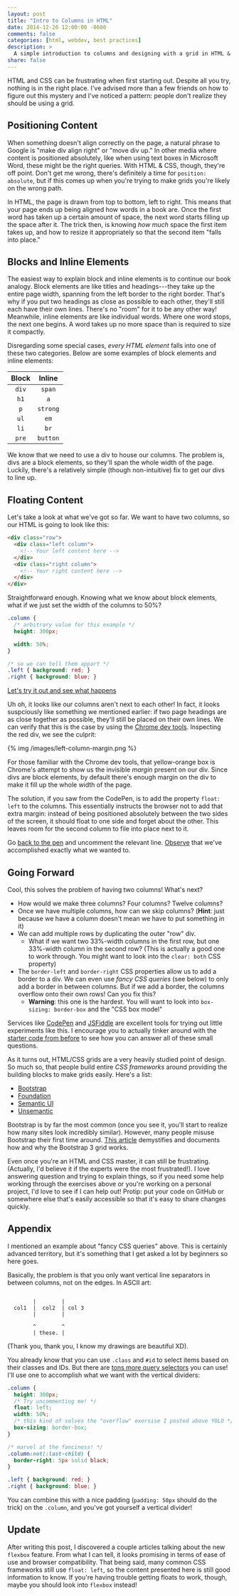 ```yaml
---
layout: post
title: "Intro to Columns in HTML"
date: 2014-12-26 12:00:00 -0600
comments: false
categories: [html, webdev, best practices]
description: >
  A simple introduction to columns and designing with a grid in HTML & CSS.
share: false
---
```


HTML and CSS can be frustrating when first starting out. Despite all you try, nothing is in the right place. I've advised more than a few friends on how to figure out this mystery and I've noticed a pattern: people don't realize they should be using a grid.

<!-- more -->

## Positioning Content

When something doesn't align correctly on the page, a natural phrase to Google is "make div align right" or "move div up." In other media where content is positioned absolutely, like when using text boxes in Microsoft Word, these might be the right queries. With HTML & CSS, though, they're off point. Don't get me wrong, there's definitely a time for `position: absolute`, but if this comes up when you're trying to make grids you're likely on the wrong path.

In HTML, the page is drawn from top to bottom, left to right. This means that your page ends up being aligned how words in a book are. Once the first word has taken up a certain amount of space, the next word starts filling up the space after it. The trick then, is knowing _how much_ space the first item takes up, and how to resize it appropriately so that the second item "falls into place."

## Blocks and Inline Elements

The easiest way to explain block and inline elements is to continue our book analogy. Block elements are like titles and headings---they take up the entire page width, spanning from the left border to the right border. That's why if you put two headings as close as possible to each other, they'll still each have their own lines. There's no "room" for it to be any other way! Meanwhile, inline elements are like individual words. Where one word stops, the next one begins. A word takes up no more space than is required to size it compactly.

Disregarding some special cases, _every HTML element_ falls into one of these two categories. Below are some examples of block elements and inline elements:

| Block | Inline   |
|:-----:|:--------:|
| `div` | `span`   |
| `h1`  | `a`      |
| `p`   | `strong` |
| `ul`  | `em`  |
| `li`  | `br`     |
| `pre` | `button` |

We know that we need to use a div to house our columns. The problem is, divs are a block elements, so they'll span the whole width of the page. Luckily, there's a relatively simple (though non-intuitive) fix to get our divs to line up.

## Floating Content

Let's take a look at what we've got so far. We want to have two columns, so our HTML is going to look like this:

```html HTML for two columns
<div class="row">
  <div class="left column">
    <!-- Your left content here -->
  </div>
  <div class="right column">
    <!-- Your right content here -->
  </div>
</div>
```

Straightforward enough. Knowing what we know about block elements, what if we just set the width of the columns to 50%?

```css Half-width columns
.column {
  /* arbitrary value for this example */
  height: 300px;

  width: 50%;
}

/* so we can tell them appart */
.left { background: red; }
.right { background: blue; }
```

[Let's try it out and see what happens][pen1]

Uh oh, it looks like our columns aren't next to each other! In fact, it looks suspciously like something we mentioned earlier: if two page headings are as close together as possible, they'll still be placed on their own lines. We can verify that this is the case by using the [Chrome dev tools][chromedev]. Inspecting the red div, we see the culprit:

{% img /images/left-column-margin.png %}

For those familiar with the Chrome dev tools, that yellow-orange box is Chrome's attempt to show us the invisible _margin_ present on our div. Since divs are block elements, by default there's enough margin on the div to make it fill up the whole width of the page.

The solution, if you saw from the CodePen, is to add the property `float: left` to the columns. This essentially instructs the browser not to add that extra margin: instead of being positioned absolutely between the two sides of the screen, it should float to one side and forget about the other. This leaves room for the second column to file into place next to it.

Go [back to the pen][pen1] and uncomment the relevant line. [Observe][pen2] that we've accomplished exactly what we wanted to.

## Going Forward

Cool, this solves the problem of having two columns! What's next?

- How would we make three columns? Four columns? Twelve columns?
- Once we have multiple columns, how can we skip columns? (__Hint__: just because we have a column doesn't mean we have to put something in it)
- We can add multiple rows by duplicating the outer "row" div.
    - What if we want two 33%-width columns in the first row, but one 33%-width column in the second row? (This is actually a good one to work through. You might want to look into the `clear: both` CSS property)
- The `border-left` and `border-right` CSS properties allow us to add a border to a div. We can even use _fancy CSS queries_ (see below) to only add a border in between columns. But if we add a border, the columns overflow onto their own rows! Can you fix this?
    - __Warning__: this one is the hardest. You will want to look into `box-sizing: border-box` and the "CSS box model"

Services like [CodePen][codepen] and [JSFiddle][jsfiddle] are excellent tools for trying out little experiments like this. I encourage you to actually tinker around with the [starter code from before][pen2] to see how you can answer all of these small questions.

As it turns out, HTML/CSS grids are a very heavily studied point of design. So much so, that people build entire _CSS frameworks_ around providing the building blocks to make grids easily. Here's a list:

- [Bootstrap][bootstrap]
- [Foundation][foundation]
- [Semantic UI][semantic]
- [Unsemantic][unsemantic]

Bootstrap is by far the most common (once you see it, you'll start to realize how many sites look incredibly similar). However, many people misuse Bootstrap their first time around. [This article][whygrid] demystifies and documents how and why the Bootstrap 3 grid works.

Even once you're an HTML and CSS master, it can still be frustrating. (Actually, I'd believe it if the experts were the most frustrated!). I love answering question and trying to explain things, so if you need some help working through the exercises above or you're working on a personal project, I'd love to see if I can help out! Protip: put your code on GitHub or somewhere else that's easily accessible so that it's easy to share changes quickly.

## Appendix

I mentioned an example about "fancy CSS queries" above. This is certainly advanced territory, but it's something that I get asked a lot by beginners so here goes.

Basically, the problem is that you only want vertical line separators in between columns, not on the edges. In ASCII art:

```plain Beautiful ASCII Art Diagram

        |        |
  col1  |  col2  | col 3
        |        |

        ^        ^
        | these. |
```

(Thank you, thank you, I know my drawings are beautiful XD).

You already know that you can use `.class` and `#id` to select items based on their classes and IDs. But there are [tons more query selectors][csssel] you can use! I'll use one to accomplish what we want with the vertical dividers:

```css Super Fancy CSS Selectors
.column {
  height: 300px;
  /* Try uncommenting me! */
  float: left;
  width: 50%;
  /* this kind of solves the "overflow" exersise I posted above YOLO */
  box-sizing: border-box;
}

/* marvel at the fanciness! */
.column:not(:last-child) {
  border-right: 5px solid black;
}

.left { background: red; }
.right { background: blue; }
```

You can combine this with a nice padding (`padding: 50px` should do the trick) on the `.column`, and you've got yourself a vertical divider!

## Update

After writing this post, I discovered a couple articles talking about the new
`flexbox` feature. From what I can tell, it looks promising in terms of ease of
use and browser compatibility. That being said, many common CSS frameworks still
use `float: left`, so the content presented here is still good information to
know. If you're having trouble getting floats to work, though, maybe you should
look into `flexbox` instead!



[pen1]: http://codepen.io/Z1MM32M4N/pen/qENvdx?editors=110
[pen2]: http://codepen.io/Z1MM32M4N/pen/XJKGdg?editors=110
[chromedev]: https://developer.chrome.com/devtools
[codepen]: http://codepen.io/
[jsfiddle]: http://jsfiddle.net/

[bootstrap]: http://getbootstrap.com/
[foundation]: http://foundation.zurb.com/
[semantic]: http://semantic-ui.com/
[unsemantic]: http://unsemantic.com/

[whygrid]: http://www.helloerik.com/the-subtle-magic-behind-why-the-bootstrap-3-grid-works
[csssel]: http://code.tutsplus.com/tutorials/the-30-css-selectors-you-must-memorize--net-16048
